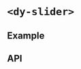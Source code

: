 # `<dy-slider>`

## Example

<gbp-example
  name="dy-slider"
  props='{"value": 20, "editable": true, "@change": "(evt) => evt.target.value = evt.detail"}'
  src="https://jspm.dev/duoyun-ui/elements/slider"></gbp-example>

## API

<gbp-api src="/src/elements/slider.ts"></gbp-api>
